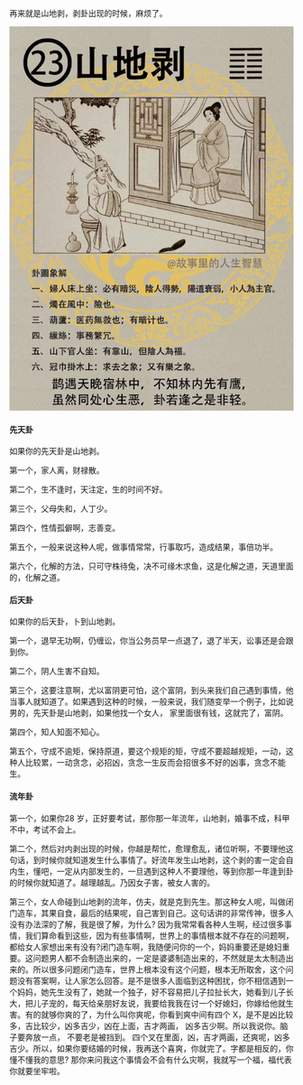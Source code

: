 再来就是山地剥，剥卦出现的时候，麻烦了。

![图片](../img/山地剥.jpg)

#### 先天卦

如果你的先天卦是山地剥。

第一个，家人离，财禄散。

第二个，生不逢时，天注定，生的时间不好。

第三个，父母失和，人丁少。

第四个，性情孤僻啊，志善变。

第五个，一般来说这种人呢，做事情常常，行事取巧，造成结果，事倍功半。

第六个，化解的方法，只可守株待兔，决不可缘木求鱼，这是化解之道，天道里面的，化解之道。

#### 后天卦

如果你的后天卦，卜到山地剥。

第一个，退早无功啊，仍缠讼，你当公务员早一点退了，退了半天，讼事还是会跟到你。 

第二个，阴人生害不自知。

第三个，这要注意啊，尤以富阴更可怕，这个富阴，到头来我们自己遇到事情，他当事人就知道了。如果遇到这种的时候，一般来说，我们随变举一个例子，比如说男的，先天卦是山地剥，如果他找一个女人， 家里面很有钱，这就完了，富阴。

第四个，知人知面不知心。 

第五个，守成不逾矩，保持原道，要这个规矩的矩，守成不要超越规矩，一动，这种人比较累，一动贪念，必招凶，贪念一生反而会招很多不好的凶事，贪念不能生。

#### 流年卦

第一个，如果你28 岁，正好要考试，那你那一年流年，山地剥，婚事不成，科甲不中，考试不会上。

第二个，然后对内剥出现的时候，你越是帮忙，愈理愈乱，诸位听啊，不要理他这句话，到时候你就知道发生什么事情了。好流年发生山地剥，这个剥的害一定会自内生，懂吧，一定从内部发生的，一旦遇到这种人不要理他，等到你那一年逢到卦的时候你就知道了。越理越乱。乃因女子害，被女人害的。

第三个，女人命碰到山地剥的流年，仿夫，就是克到先生。那这种女人呢，叫做闭门造车，其果自食，最后的结果呢，自己害到自己。这句话讲的非常传神，很多人没有办法深的了解，我是很了解，为什么? 因为我常常看各种人生啊，经过很多事情，我们算命看到这些，因为有些事情啊，世界上的事情根本就不存在的问题啊，都给女人家想出来有没有?闭门造车啊，我随便问你的一个，妈妈重要还是媳妇重要。这问题男人都不会制造出来的，一定是婆婆制造出来的，不然就是太太制造出来的。所以很多问题闭门造车，世界上根本没有这个问题，根本无所取舍，这个问题没有答案啊，让人家怎么回答。是不是很多人面临到这种困扰，你不相信遇到一个妈妈，她先生没有了，她就一个独子，好不容易把儿子拉扯长大，她看到儿子长大，把儿子宠的，每天给亲朋好友说，我要给我我在讨一个好媳妇，你嫁给他就生害。有的就够你爽的了，为什么叫你爽呢，你看到爽中间有四个 X，是不是凶比较多，吉比较少，凶多吉少，凶在上面，吉才两画， 凶多吉少啊。所以我说你。脑子要奔放一点， 不要老是被挡到。 四个叉在里面，凶，吉才两画，还爽呢，凶多吉少。所以，如果你要结婚的时候，我再送个喜爽，你就完了。字都是相反的，你懂不懂我的意思? 那你来问我这个事情会不会有什么灾啊，我就写一个福，福代表你就要坐牢啦。